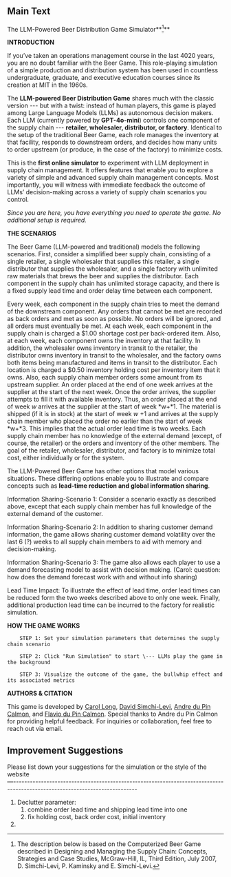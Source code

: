 ## Main Text

The LLM-Powered Beer Distribution Game Simulator**[^1]**

**INTRODUCTION**

If you’ve taken an operations management course in the last 4020 years, you are no doubt familiar with the Beer Game. This role-playing simulation of a simple production and distribution system has been used in countless undergraduate, graduate, and executive education courses since its creation at MIT in the 1960s.

The **LLM-powered Beer Distribution Game** shares much with the classic version \--- but with a twist:  instead of human players, this game is played among Large Language Models (LLMs) as autonomous decision makers. Each LLM (currently powered by **GPT-4o-mini**) controls one component of the supply chain \--- **retailer, wholesaler, distributor, or factory**. Identical to the setup of the traditional Beer Game, each role manages the inventory at that facility, responds to downstream orders, and decides how many units to order upstream (or produce, in the case of the factory) to minimize costs.

This is the **first online simulator** to experiment with LLM deployment in supply chain management. It offers features that enable you to explore a variety of simple and advanced supply chain management concepts. Most importantly, you will witness with immediate feedback the outcome of LLMs’ decision-making across a variety of supply chain scenarios you control.

*Since you are here, you have everything you need to operate the game. No additional setup is required.*

**THE SCENARIOS**

The Beer Game (LLM-powered and traditional) models the following scenarios. First, consider a simplified beer supply chain, consisting of a single retailer, a single wholesaler that supplies this retailer, a single distributor that supplies the wholesaler, and a single factory with unlimited raw materials that brews the beer and supplies the distributor. Each component in the supply chain has unlimited storage capacity, and there is a fixed supply lead time and order delay time between each component.

Every week, each component in the supply chain tries to meet the demand of the downstream component. Any orders that cannot be met are recorded as back orders and met as soon as possible. No orders will be ignored, and all orders must eventually be met. At each week, each component in the supply chain is charged a $1.00 shortage cost per back-ordered item. Also, at each week, each component owns the inventory at that facility. In addition, the wholesaler owns inventory in transit to the retailer, the distributor owns inventory in transit to the wholesaler, and the factory owns both items being manufactured and items in transit to the distributor. Each location is charged a $0.50 inventory holding cost per inventory item that it owns. Also, each supply chain member orders some amount from its upstream supplier. An order placed at the end of one week arrives at the supplier at the start of the next week. Once the order arrives, the supplier attempts to fill it with available inventory. Thus, an order placed at the end of week *w* arrives at the supplier at the start of week *w+*1\. The material is shipped (if it is in stock) at the start of week *w* \+1 and arrives at the supply chain member who placed the order no earlier than the start of week *w+*3\. This implies that the actual order lead time is two weeks. Each supply chain member has no knowledge of the external demand (except, of course, the retailer) or the orders and inventory of the other members. The goal of the retailer, wholesaler, distributor, and factory is to minimize total cost, either individually or for the system.

The LLM-Powered Beer Game has other options that model various situations. These differing options enable you to illustrate and compare concepts such as **lead-time reduction and global information sharing**. 

Information Sharing-Scenario 1: Consider a scenario exactly as described above, except that each supply chain member has full knowledge of the external demand of the customer. 

Information Sharing-Scenario 2: In addition to sharing customer demand information, the game allows sharing customer demand volatility over the last 6 (?) weeks  to all supply chain members to aid with memory and decision-making. 

Information Sharing-Scenario 3: The game also allows each player to use a demand forecasting model to assist with decision making. (Carol: question: how does the demand forecast work with and without info sharing)

Lead Time Impact: To illustrate the effect of lead time, order lead times can be reduced form the two weeks described above to only one week. Finally, additional production lead time can be incurred to the factory for realistic simulation.

**HOW THE GAME WORKS**

    	STEP 1: Set your simulation parameters that determines the supply chain scenario

    	STEP 2: Click "Run Simulation" to start \--- LLMs play the game in the background

    	STEP 3: Visualize the outcome of the game, the bullwhip effect and its associated metrics

**AUTHORS & CITATION**

This game is developed by [Carol Long](https://carol-long.github.io/), [David Simchi-Levi](https://slevi1.mit.edu/), [Andre du Pin Calmon](https://andrecalmon.com/), and [Flavio du Pin Calmon](https://people.seas.harvard.edu/~flavio/). Special thanks to Andre du Pin Calmon for providing helpful feedback. For inquiries or collaboration, feel free to reach out via email.

## Improvement Suggestions 

Please list down your suggestions for the simulation or the style of the website  
—---------------------------------------------------------------------------------------------------------------------------

1. Declutter parameter:  
   1. combine order lead time and shipping lead time into one  
   2. fix holding cost, back order cost, initial inventory  
2. 

[^1]: The description below is based on the Computerized Beer Game described in Designing and Managing the Supply Chain: Concepts, Strategies and Case Studies, McGraw-Hill, IL, Third Edition, July 2007, D. Simchi-Levi, P. Kaminsky and E. Simchi-Levi.